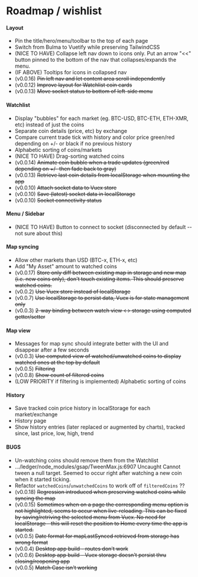 # Roadmap / wishlist

#### Layout
- Pin the title/hero/menu/toolbar to the top of each page
- Switch from Bulma to Vuetify while preserving TailwindCSS
- (NICE TO HAVE) Collapse left nav down to icons only. Put an arrow "<<" button pinned to the bottom of the nav that collapses/expands the menu.
- (IF ABOVE) Tooltips for icons in collapsed nav
- (v0.0.16) ~~Pin left nav and let content area scroll independently~~
- (v0.0.12) ~~Improve layout for Watchlist coin cards~~
- (v0.0.13) ~~Move socket status to bottom of left-side menu~~

#### Watchlist

- Display "bubbles" for each market (eg. BTC-USD, BTC-ETH, ETH-XMR, etc) instead of just the coins
- Separate coin details (price, etc) by exchange
- Compare current trade tick with history and color price green/red depending on +/- or black if no previous history
- Alphabetic sorting of coins/markets
- (NICE TO HAVE) Drag-sorting watched coins
- (v0.0.14) ~~Animate coin bubble when a trade updates (green/red depending on +/- then fade back to gray)~~
- (v0.0.13) ~~Retrieve last coin details from localStorage when mounting the app~~
- (v0.0.10) ~~Attach socket data to Vuex store~~
- (v0.0.10) ~~Save (latest) socket data in localStorage~~
- (v0.0.10) ~~Socket connectivity status~~

#### Menu / Sidebar
- (NICE TO HAVE) Button to connect to socket (disconnected by default -- not sure about this)

#### Map syncing

- Allow other markets than USD (BTC-x, ETH-x, etc)
- Add "My Asset" amount to watched coins
- (v0.0.17) ~~Store only diff between existing map in storage and new map (i.e. new coins only), don't touch existing items. This should preserve watched coins.~~
- (v0.0.2) ~~Use Vuex store instead of localStorage~~
- (v0.0.7) ~~Use localStorage to persist data, Vuex is for state management only~~
- (v0.0.3) ~~2-way binding between watch view <-> storage using computed getter/setter~~

#### Map view
- Messages for map sync should integrate better with the UI and disappear after a few seconds
- (v0.0.3) ~~Use computed view of watched/unwatched coins to display watched ones at the top by default~~
- (v0.0.5) ~~Filtering~~
- (v0.0.8) ~~Show count of filtered coins~~
- (LOW PRIORITY if filtering is implemented) Alphabetic sorting of coins

#### History
- Save tracked coin price history in localStorage for each market/exchange
- History page
- Show history entries (later replaced or augmented by charts), tracked since, last price, low, high, trend

#### BUGS
- Un-watching coins should remove them from the Watchlist
- .../ledger/node_modules/gsap/TweenMax.js:6907 Uncaught Cannot tween a null target. Seemed to occur right after watching a new coin when it started ticking.
- Refactor `watchedCoins`/`unwatchedCoins` to work off of `filteredCoins` ??
- (v0.0.18) ~~Regression introduced when preserving watched coins while syncing the map~~
- (v0.0.15) ~~Sometimes when on a page the corresponding menu option is not highlighted, seems to occur when live-reloading. This can be fixed by saving/retriving the selected menu from Vuex. No need for localStorage - this will reset the position to Home every time the app is started.~~
- (v0.0.5) ~~Date format for mapLastSynced retrieved from storage has wrong format~~
- (v0.0.4) ~~Desktop app build - routes don't work~~
- (v0.0.6) ~~Desktop app build - Vuex storage doesn't persist thru closing/reopening app~~
- (v0.0.5) ~~Match Case isn't working~~
